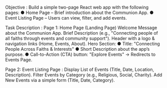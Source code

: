Objective :
Build a simple two-page React web app with the following pages:
● Home Page – Brief introduction about the Communion App.
● Event Listing Page – Users can view, filter, and add events.

Task Description :
Page 1: Home Page (Landing Page)
Welcome Message about the Communion App.
Brief Description (e.g., "Connecting people of all faiths through events and community support").
Header with a logo & navigation links (Home, Events, About).
Hero Section:
● Title: "Connecting People Across Faiths & Interests"
● Short Description about the app’s purpose.
● Call-to-Action (CTA) button: "Explore Events" → Redirects to Events Page.

Page 2: Event Listing Page :
Display List of Events (Title, Date, Location, Description).
Filter Events by Category (e.g., Religious, Social, Charity).
Add New Events via a simple form (Title, Date, Category).

